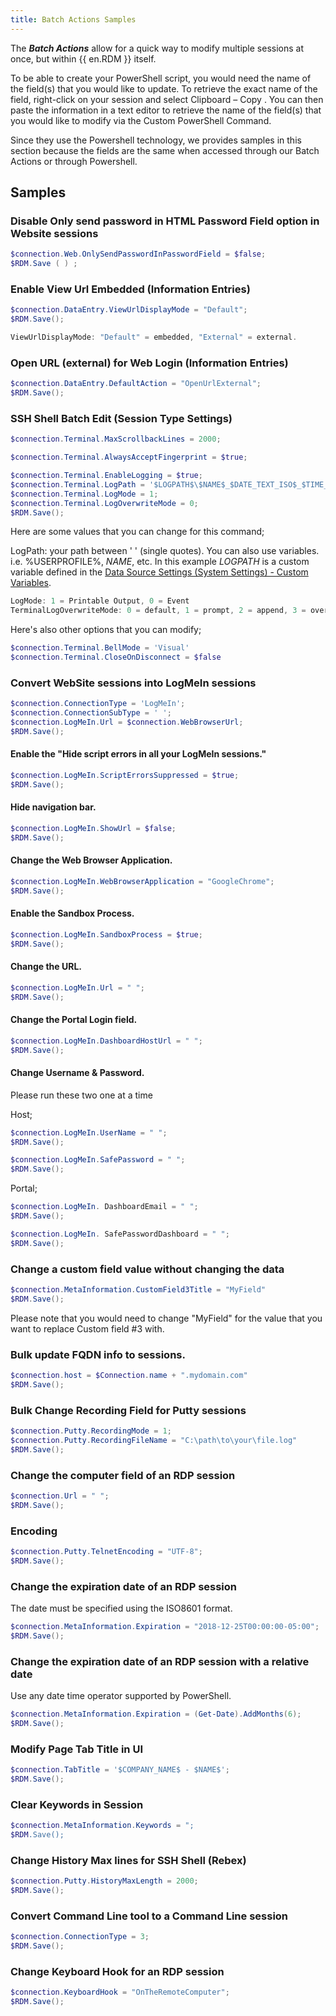 ```yaml
---
title: Batch Actions Samples
---
```

The ***Batch Actions*** allow for a quick way to modify multiple sessions at once, but within {{ en.RDM }} itself.  

To be able to create your PowerShell script, you would need the name of the field(s) that you would like to update. To retrieve the exact name of the field, right-click on your session and select Clipboard – Copy . You can then paste the information in a text editor to retrieve the name of the field(s) that you would like to modify via the Custom PowerShell Command.  

Since they use the Powershell technology, we provides samples in this section because the fields are the same when accessed through our Batch Actions or through Powershell.  

## Samples 

### Disable Only send password in HTML Password Field option in Website sessions 

```powershell
$connection.Web.OnlySendPasswordInPasswordField = $false; 
$RDM.Save ( ) ; 
```

### Enable View Url Embedded (Information Entries) 

```powershell
$connection.DataEntry.ViewUrlDisplayMode = "Default"; 
$RDM.Save(); 
```
```powershell
ViewUrlDisplayMode: "Default" = embedded, "External" = external. 
```
### Open URL (external) for Web Login (Information Entries) 

```powershell
$connection.DataEntry.DefaultAction = "OpenUrlExternal"; 
$RDM.Save(); 
```
### SSH Shell Batch Edit (Session Type Settings) 

```powershell
$connection.Terminal.MaxScrollbackLines = 2000; 

$connection.Terminal.AlwaysAcceptFingerprint = $true; 

$connection.Terminal.EnableLogging = $true; 
$connection.Terminal.LogPath = '$LOGPATH$\$NAME$_$DATE_TEXT_ISO$_$TIME_TEXT_ISO$.log'; 
$connection.Terminal.LogMode = 1; 
$connection.Terminal.LogOverwriteMode = 0; 
$RDM.Save(); 
```

Here are some values that you can change for this command;  

LogPath: your path between ' ' (single quotes). You can also use variables. i.e. %USERPROFILE%, $NAME$, etc. In this example $LOGPATH$ is a custom variable defined in the [Data Source Settings (System Settings) - Custom Variables](/rdm/windows/commands/administration/settings/system-settings/application/).

```powershell
LogMode: 1 = Printable Output, 0 = Event  
TerminalLogOverwriteMode: 0 = default, 1 = prompt, 2 = append, 3 = overwrite  
```

Here's also other options that you can modify; 

```powershell
$connection.Terminal.BellMode = 'Visual' 
$connection.Terminal.CloseOnDisconnect = $false 
```
### Convert WebSite sessions into LogMeIn sessions 

```powershell
$connection.ConnectionType = 'LogMeIn'; 
$connection.ConnectionSubType = ' '; 
$connection.LogMeIn.Url = $connection.WebBrowserUrl; 
$RDM.Save(); 
```
#### Enable the "Hide script errors in all your LogMeIn sessions." 

```powershell
$connection.LogMeIn.ScriptErrorsSuppressed = $true; 
$RDM.Save(); 
```

#### Hide navigation bar. 

```powershell
$connection.LogMeIn.ShowUrl = $false; 
$RDM.Save(); 
```

#### Change the Web Browser Application. 

```powershell
$connection.LogMeIn.WebBrowserApplication = "GoogleChrome"; 
$RDM.Save(); 
```
#### Enable the Sandbox Process. 

```powershell
$connection.LogMeIn.SandboxProcess = $true; 
$RDM.Save(); 
```
#### Change the URL. 

```powershell
$connection.LogMeIn.Url = " "; 
$RDM.Save(); 
```
#### Change the Portal Login field. 

```powershell
$connection.LogMeIn.DashboardHostUrl = " "; 
$RDM.Save(); 
```

#### Change Username & Password. 

Please run these two one at a time 

Host; 

```powershell
$connection.LogMeIn.UserName = " "; 
$RDM.Save(); 
```
```powershell
$connection.LogMeIn.SafePassword = " "; 
$RDM.Save(); 
```

Portal; 

```powershell
$connection.LogMeIn. DashboardEmail = " "; 
$RDM.Save(); 
```
```powershell
$connection.LogMeIn. SafePasswordDashboard = " "; 
$RDM.Save(); 
```

### Change a custom field value without changing the data 

```powershell
$connection.MetaInformation.CustomField3Title = "MyField" 
$RDM.Save(); 
```
Please note that you would need to change "MyField" for the value that you want to replace Custom field #3 with. 

### Bulk update FQDN info to sessions. 

```powershell
$connection.host = $Connection.name + ".mydomain.com" 
$RDM.Save(); 
```

### Bulk Change Recording Field for Putty sessions 

```powershell
$connection.Putty.RecordingMode = 1; 
$connection.Putty.RecordingFileName = "C:\path\to\your\file.log" 
$RDM.Save(); 
```
### Change the computer field of an RDP session 

```powershell
$connection.Url = " "; 
$RDM.Save(); 
```

### Encoding 

```powershell
$connection.Putty.TelnetEncoding = "UTF-8"; 
$RDM.Save(); 
```

### Change the expiration date of an RDP session 

The date must be specified using the ISO8601 format.  

```powershell
$connection.MetaInformation.Expiration = "2018-12-25T00:00:00-05:00"; 
$RDM.Save(); 
```

### Change the expiration date of an RDP session with a relative date 

Use any date time operator supported by PowerShell.  

```powershell
$connection.MetaInformation.Expiration = (Get-Date).AddMonths(6); 
$RDM.Save(); 
```
### Modify Page Tab Title in UI 

```powershell
$connection.TabTitle = '$COMPANY_NAME$ - $NAME$'; 
$RDM.Save(); 
```

### Clear Keywords in Session 

```powershell
$connection.MetaInformation.Keywords = "; 
$RDM.Save(); 
```

### Change History Max lines for SSH Shell (Rebex) 

```powershell
$connection.Putty.HistoryMaxLength = 2000; 
$RDM.Save(); 
```

### Convert Command Line tool to a Command Line session 

```powershell
$connection.ConnectionType = 3; 
$RDM.Save(); 
```

### Change Keyboard Hook for an RDP session 

```powershell
$connection.KeyboardHook = "OnTheRemoteComputer"; 
$RDM.Save(); 
```